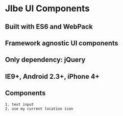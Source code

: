 # JIbe UI Components

## Built with ES6 and WebPack
## Framework agnostic UI components
## Only dependency: jQuery
## IE9+, Android 2.3+, iPhone 4+


## Components

    1. text input
    2. use my current location icon
